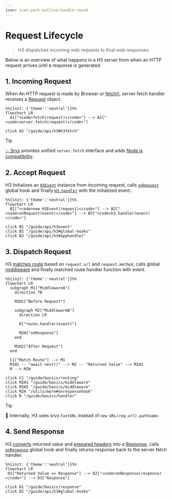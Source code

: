 ```yaml
---
icon: icon-park-outline:handle-round
---
```


# Request Lifecycle

> H3 dispatches incoming web requests to final web responses.

Below is an overview of what happens in a H3 server from when an HTTP request arrives until a response is generated.

## 1. Incoming Request

When An HTTP request is made by Browser or [fetch()](https://developer.mozilla.org/en-US/docs/Web/API/Fetch_API), server fetch handler receives a [Request](https://developer.mozilla.org/en-US/docs/Web/API/Request) object.

```mermaid
%%{init: {'theme':'neutral'}}%%
flowchart LR
  A1["<code>fetch(request)</code>"] --> A2["<code>server.fetch(request)</code>"]

click A2 "/guide/api/h3#h3fetch"
```

> [!TIP]
> ​[💥 Srvx](https://srvx.h3.dev) provides unified `server.fetch` interface and adds [Node.js compatibility](https://srvx.h3.dev/guide/node).

## 2. Accept Request

H3 Initializes an [`H3Event`](/guide/api/h3event) instance from incoming request, calls [`onRequest`](/guide/api/h3#global-hooks) global hook and finally [`H3.handler`](/guide/api/h3#h3handler) with the initialized event.

```mermaid
%%{init: {'theme':'neutral'}}%%
flowchart LR
  B1["<code>new H3Event(request)</code>"] --> B2["<code>onRequest(event)</code>"] --> B3["<code>h3.handler(event)</code>"]

click B1 "/guide/api/h3event"
click B2 "/guide/api/h3#global-hooks"
click B3 "/guide/api/h3#apphandler"
```

## 3. Dispatch Request

H3 [matches route](/guide/basics/routing) based on `request.url` and `request.method`, calls global [middleware](/guide/basics/middleware) and finally matched route handler function with event.

```mermaid
%%{init: {'theme':'neutral'}}%%
flowchart LR
  subgraph M1["MiddlewareA"]
    direction TB

    M1H1["Before Request"]

    subgraph M2["MiddlewareB"]
      direction LR

      R["route.handler(event)"]

      M2H["onResponse"]
    end

    M1H2["After Request"]
  end

  C1["Match Route"] --> M1
  M1H1 -- "await next()" --> M2 -- "Returned Value" --> M1H2
  R --> M2H

click C1 "/guide/basics/routing"
click M1H1 "/guide/basics/middleware"
click M1H2 "/guide/basics/middleware"
click M2H "/utils/more#onresponsehook"
click R "/guide/basics/handler"
```

> [!TIP]
> 🚀 Internally, H3 uses srvx `FastURL` instead of `new URL(req.url).pathname`.

## 4. Send Response

H3 [converts](/guide/basics/response#response-types) returned value and [prepared headers](/guide/basics/response#preparing-response) into a [Response](https://developer.mozilla.org/en-US/docs/Web/API/Response), calls [`onResponse`](/guide/api/h3#global-hooks) global hook and finally returns response back to the server fetch handler.

```mermaid
%%{init: {'theme':'neutral'}}%%
flowchart LR
 D1["Returned Value => Response"] --> D2["<code>onResponse(response)</code>"] --> D3["Response"]

click D1 "/guide/basics/response"
click D2 "/guide/api/h3#global-hooks"
```
